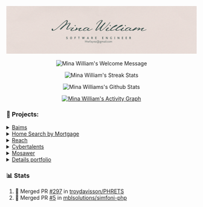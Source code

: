 <p align="center">
		<img alt="Mina William's Banner" src="https://github.com/MinaWilliam/MinaWilliam/blob/main/images/banner.png">
</p>

<p align="center">
		<img alt="Mina William's Welcome Message" src="https://readme-typing-svg.herokuapp.com/?lines=Welcome+to+Mina's+GitHub+page+:)&center=true&width=450&height=55">
</p>


<p align="center">
  <img alt="Mina William's Streak Stats"
     src="https://github-readme-streak-stats.herokuapp.com/?user=minawilliam&theme=black-ice&hide_border=true&stroke=0000&background=0D1117&ring=60D9FA&fire=60D9FA&currStreakLabel=60D9FA"/>
</p>

<p align="center">
  <img alt="Mina Williams's Github Stats"
     src="https://denvercoder1-github-readme-stats.vercel.app/api?username=minawilliam&show_icons=true&count_private=true&theme=react&hide_border=true&bg_color=0D1117"/>
</p>

<p align="center">
	<a href="http://zalt.me">
		<img alt="Mina William's Activity Graph"
			 src="https://activity-graph.herokuapp.com/graph?username=minawilliam&bg_color=0D1117&color=5BCDEC&line=5BCDEC&point=FFFFFF&hide_border=true"/>
	</a>
</p>

### 🔭  Projects:
<details>
  <summary><a href="http://baims.com">Baims</a></summary>
  an educational website and App that offers recorded courses and live sessions for
  university and high school students in the Middle East.
  
  ![Header](https://raw.githubusercontent.com/MinaWilliam/MinaWilliam/main/images/baims.png "Baims")
</details>
<details>
  <summary><a href="https://homesearchbymortgage.com">Home Search by Mortgage</a></summary>
  a search engine for real estate in the USA that provides agents with
  recommendations for their homebuyers clients based on their needs.
  
  ![Header](https://raw.githubusercontent.com/MinaWilliam/MinaWilliam/main/images/sbmp.png "Home Search")
</details>
<details>
  <summary><a href="https://reachlnk.com">Reach</a></summary>
  a social app that allows you to share all your social contacts through one link.
  
  ![Header](https://raw.githubusercontent.com/MinaWilliam/MinaWilliam/main/images/reach.png "Reach")
</details>
<details>
  <summary><a href="https://cybertalents.com">Cybertalents</a></summary>
  a platform for connecting tech companies with top talented cybersecurity
  professionals.
</details>
<details>
  <summary><a href="https://www.mosawer.net">Mosawer</a></summary>
  a platform that helps clients to find and book professional photographers in the MENA
  region.

  ![Header](https://raw.githubusercontent.com/MinaWilliam/MinaWilliam/main/images/mosawer.png "Mosawer")
</details>
<details>
  <summary><a href="https://www.mosawer.net">Details portfolio</a></summary>
  a portfolio for an architecture & interior design company.
  
  ![Header](https://raw.githubusercontent.com/MinaWilliam/MinaWilliam/main/images/details.png "Details design")
</details>

### 📊 Stats

1. 🎉 Merged PR [#297](https://github.com/troydavisson/PHRETS/pull/297) in [troydavisson/PHRETS](https://github.com/troydavisson/PHRETS)
2. 🎉 Merged PR [#5](https://github.com/mblsolutions/simfoni-php/pull/5) in [mblsolutions/simfoni-php](https://github.com/mblsolutions/simfoni-php)
